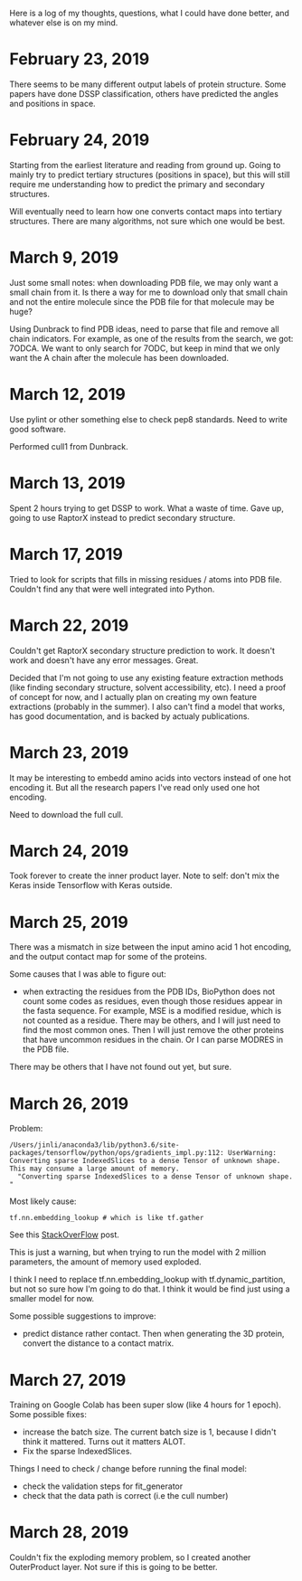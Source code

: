 Here is a log of my thoughts, questions, what I could have done better, and whatever else is on my mind.

# February 23, 2019

There seems to be many different output labels of protein structure. Some papers have done DSSP classification, others have predicted the angles and positions in space.

# February 24, 2019

Starting from the earliest literature and reading from ground up. Going to mainly try to predict tertiary structures (positions in space), but this will still require me understanding how to predict the primary and secondary structures.

Will eventually need to learn how one converts contact maps into tertiary structures. There are many algorithms, not sure which one would be best.

# March 9, 2019

Just some small notes: when downloading PDB file, we may only want a small chain from it. Is there a way for me to download only that small chain and not the entire molecule since the PDB file for that molecule may be huge?

Using Dunbrack to find PDB ideas, need to parse that file and remove all chain indicators. For example, as one of the results from the search, we got: 7ODCA. We want to only search for 7ODC, but keep in mind that we only want the A chain after the molecule has been downloaded.

# March 12, 2019

Use pylint or other something else to check pep8 standards. Need to write good software.

Performed cull1 from Dunbrack.

# March 13, 2019

Spent 2 hours trying to get DSSP to work. What a waste of time. Gave up, going to use RaptorX instead to predict secondary structure.

# March 17, 2019

Tried to look for scripts that fills in missing residues / atoms into PDB file. Couldn't find any that were well integrated into Python.

# March 22, 2019

Couldn't get RaptorX secondary structure prediction to work. It doesn't work and doesn't have any error messages. Great.

Decided that I'm not going to use any existing feature extraction methods (like finding secondary structure, solvent accessibility, etc). I need a proof of concept for now, and I actually plan on creating my own feature extractions (probably in the summer). I also can't find a model that works, has good documentation, and is backed by actualy publications.

# March 23, 2019

It may be interesting to embedd amino acids into vectors instead of one hot encoding it. But all the research papers I've read only used one hot encoding.

Need to download the full cull.

# March 24, 2019

Took forever to create the inner product layer. Note to self: don't mix the Keras inside Tensorflow with Keras outside.

# March 25, 2019

There was a mismatch in size between the input amino acid 1 hot encoding, and the output contact map for some of the proteins.

Some causes that I was able to figure out:
* when extracting the residues from the PDB IDs, BioPython does not count some codes as residues, even though those residues appear in the fasta sequence. For example, MSE is a modified residue, which is not counted as a residue. There may be others, and I will just need to find the most common ones. Then I will just remove the other proteins that have uncommon residues in the chain. 
Or I can parse MODRES in the PDB file.

There may be others that I have not found out yet, but sure.

# March 26, 2019

Problem:

```
/Users/jinli/anaconda3/lib/python3.6/site-packages/tensorflow/python/ops/gradients_impl.py:112: UserWarning: Converting sparse IndexedSlices to a dense Tensor of unknown shape. This may consume a large amount of memory.
  "Converting sparse IndexedSlices to a dense Tensor of unknown shape. "
```

Most likely cause:

```
tf.nn.embedding_lookup # which is like tf.gather
```

See this [StackOverFlow](https://stackoverflow.com/questions/35892412/tensorflow-dense-gradient-explanation#) post.

This is just a warning, but when trying to run the model with 2 million parameters, the amount of memory used exploded. 

I think I need to replace tf.nn.embedding_lookup with tf.dynamic_partition, but not so sure how I'm going to do that. I think it would be find just using a smaller model for now.

Some possible suggestions to improve:
* predict distance rather contact. Then when generating the 3D protein, convert the distance to a contact matrix.


# March 27, 2019

Training on Google Colab has been super slow (like 4 hours for 1 epoch). Some possible fixes:
* increase the batch size. The current batch size is 1, because I didn't think it mattered. Turns out it matters ALOT.
* Fix the sparse IndexedSlices.

Things I need to check / change before running the final model:
* check the validation steps for fit_generator
* check that the data path is correct (i.e the cull number)

# March 28, 2019

Couldn't fix the exploding memory problem, so I created another OuterProduct layer. Not sure if this is going to be better.